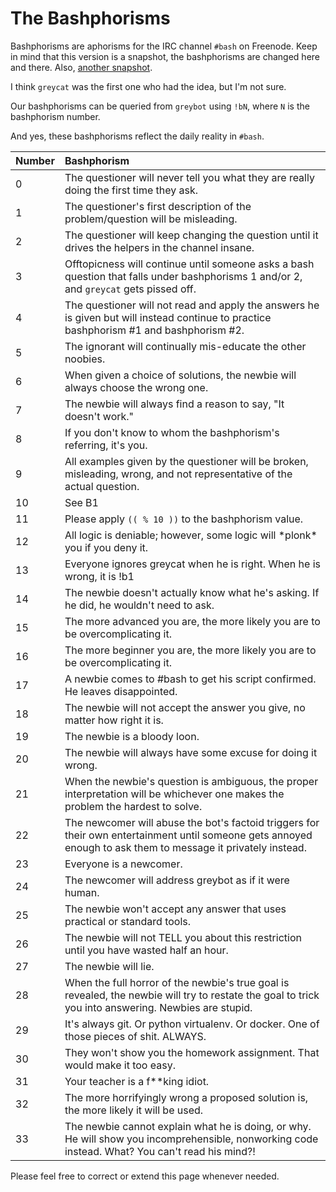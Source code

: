 # The Bashphorisms

Bashphorisms are aphorisms for the IRC channel `#bash` on Freenode. Keep
in mind that this version is a snapshot, the bashphorisms are changed
here and there. Also, [another
snapshot](http://mywiki.wooledge.org/BashFAQ/064).

I think `greycat` was the first one who had the idea, but I'm not sure.

Our bashphorisms can be queried from `greybot` using `!bN`, where `N` is
the bashphorism number.

And yes, these bashphorisms reflect the daily reality in `#bash`.

| Number | Bashphorism                                                                                                                                                   |
|:-------|:--------------------------------------------------------------------------------------------------------------------------------------------------------------|
| 0      | The questioner will never tell you what they are really doing the first time they ask.                                                                        |
| 1      | The questioner's first description of the problem/question will be misleading.                                                                                |
| 2      | The questioner will keep changing the question until it drives the helpers in the channel insane.                                                             |
| 3      | Offtopicness will continue until someone asks a bash question that falls under bashphorisms 1 and/or 2, and `greycat` gets pissed off.                        |
| 4      | The questioner will not read and apply the answers he is given but will instead continue to practice bashphorism \#1 and bashphorism \#2.                     |
| 5      | The ignorant will continually mis-educate the other noobies.                                                                                                  |
| 6      | When given a choice of solutions, the newbie will always choose the wrong one.                                                                                |
| 7      | The newbie will always find a reason to say, "It doesn't work."                                                                                               |
| 8      | If you don't know to whom the bashphorism's referring, it's you.                                                                                              |
| 9      | All examples given by the questioner will be broken, misleading, wrong, and not representative of the actual question.                                        |
| 10     | See B1                                                                                                                                                        |
| 11     | Please apply `(( % 10 ))` to the bashphorism value.                                                                                                           |
| 12     | All logic is deniable; however, some logic will \*plonk\* you if you deny it.                                                                                 |
| 13     | Everyone ignores greycat when he is right. When he is wrong, it is !b1                                                                                        |
| 14     | The newbie doesn't actually know what he's asking. If he did, he wouldn't need to ask.                                                                        |
| 15     | The more advanced you are, the more likely you are to be overcomplicating it.                                                                                 |
| 16     | The more beginner you are, the more likely you are to be overcomplicating it.                                                                                 |
| 17     | A newbie comes to \#bash to get his script confirmed. He leaves disappointed.                                                                                 |
| 18     | The newbie will not accept the answer you give, no matter how right it is.                                                                                    |
| 19     | The newbie is a bloody loon.                                                                                                                                  |
| 20     | The newbie will always have some excuse for doing it wrong.                                                                                                   |
| 21     | When the newbie's question is ambiguous, the proper interpretation will be whichever one makes the problem the hardest to solve.                              |
| 22     | The newcomer will abuse the bot's factoid triggers for their own entertainment until someone gets annoyed enough to ask them to message it privately instead. |
| 23     | Everyone is a newcomer.                                                                                                                                       |
| 24     | The newcomer will address greybot as if it were human.                                                                                                        |
| 25     | The newbie won't accept any answer that uses practical or standard tools.                                                                                     |
| 26     | The newbie will not TELL you about this restriction until you have wasted half an hour.                                                                       |
| 27     | The newbie will lie.                                                                                                                                          |
| 28     | When the full horror of the newbie's true goal is revealed, the newbie will try to restate the goal to trick you into answering. Newbies are stupid.          |
| 29     | It's always git. Or python virtualenv. Or docker. One of those pieces of shit. ALWAYS.                                                                        |
| 30     | They won't show you the homework assignment. That would make it too easy.                                                                                     |
| 31     | Your teacher is a f\*\*king idiot.                                                                                                                            |
| 32     | The more horrifyingly wrong a proposed solution is, the more likely it will be used.                                                                          |
| 33     | The newbie cannot explain what he is doing, or why. He will show you incomprehensible, nonworking code instead. What? You can't read his mind?!               |

Please feel free to correct or extend this page whenever needed.
